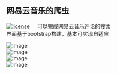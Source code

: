 ## 网易云音乐的爬虫    
[![license](https://img.shields.io/github/license/mashape/apistatus.svg)]()    
可以完成网易云音乐评论的搜索    
界面基于bootstrap构建，基本可实现自适应    

![image](https://github.com/Jhinwins/cloudMusicSpider/blob/master/imgs/index.png)    
![image](https://github.com/Jhinwins/cloudMusicSpider/blob/master/imgs/comments_index.png)    
![image](https://github.com/Jhinwins/cloudMusicSpider/blob/master/imgs/search_comments.png)    
![image](https://github.com/Jhinwins/cloudMusicSpider/blob/master/imgs/comments.png)
